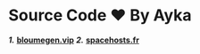 # Source Code ♥️ By Ayka

***1.*** **[bloumegen.vip](https://bloumegen.vip/)**
***2.*** **[spacehosts.fr](https://spacehosts.fr/)**
